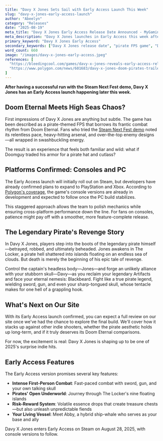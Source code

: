 ```yaml
---
title: "Davy X Jones Sets Sail with Early Access Launch This Week"
slug: "davy-x-jones-early-access-launch"
author: "Abeelyn"
category: "Releases"
date: "2025-08-19"
meta_title: "Davy X Jones Early Access Release Date Announced - MyGamingNews.net"
meta_description: "Davy X Jones launches in Early Access this week after its Steam Next Fest demo success. Here's what to expect from the pirate-themed FPS."
primary_keyword: "Davy X Jones Early Access"
secondary_keywords: ["Davy X Jones release date", "pirate FPS game", "Davy X Jones consoles", "Steam Early Access 2025"]
word_count: 660
image: "/images/davy-x-jones-early-access.jpeg"
references: [
  "https://bleedingcool.com/games/davy-x-jones-reveals-early-access-release-this-week",
  "https://www.polygon.com/news/601683/davy-x-jones-doom-pirates-trailer"
]
---
```


**After having a successful run with the Steam Next Fest demo, Davy X Jones has an Early Access launch happening later this week.**

## Doom Eternal Meets High Seas Chaos?

First impressions of Davy X Jones are anything but subtle. The game has been described as a pirate-themed FPS that borrows its frantic combat rhythm from Doom Eternal. Fans who tried the [Steam Next Fest demo](https://bleedingcool.com/games/davy-x-jones-reveals-early-access-release-this-week) noted its relentless pace, heavy-hitting arsenal, and over-the-top enemy designs—all wrapped in swashbuckling energy.

The result is an experience that feels both familiar and wild: what if Doomguy traded his armor for a pirate hat and cutlass?

## Platforms Confirmed: Consoles and PC

The Early Access launch will initially roll out on Steam, but developers have already confirmed plans to expand to PlayStation and Xbox. According to [Polygon's coverage](https://www.polygon.com/news/601683/davy-x-jones-doom-pirates-trailer), the game's console versions are already in development and expected to follow once the PC build stabilizes.

This staggered approach allows the team to polish mechanics while ensuring cross-platform performance down the line. For fans on consoles, patience might pay off with a smoother, more feature-complete release.

## The Legendary Pirate's Revenge Story

In Davy X Jones, players step into the boots of the legendary pirate himself—betrayed, robbed, and ultimately beheaded. Jones awakens in The Locker, a pirate hell shattered into islands floating on an endless sea of clouds. But death is merely the beginning of his epic tale of revenge.

Control the captain's headless body—Jones—and forge an unlikely alliance with your stubborn skull—Davy—as you reclaim your legendary Artifacts and face your eternal nemesis: Blackbeard. Fight like a true pirate legend, wielding sword, gun, and even your sharp-tongued skull, whose tentacle makes for one hell of a grappling hook.

## What's Next on Our Site

With its Early Access launch confirmed, you can expect a full review on our site once we've had the chance to explore the final build. We'll cover how it stacks up against other indie shooters, whether the pirate aesthetic holds up long-term, and if it truly deserves its Doom Eternal comparisons.

For now, the excitement is real: Davy X Jones is shaping up to be one of 2025's surprise indie hits.

## Early Access Features

The Early Access version promises several key features:

- **Intense First-Person Combat**: Fast-paced combat with sword, gun, and your own talking skull
- **Pirates' Open Underworld**: Journey through The Locker's nine floating islands
- **Risk-Reward System**: Volatile essence drops that create treasure chests—but also unleash unpredictable fiends
- **Your Living Vessel**: Meet Abby, a hybrid ship-whale who serves as your base and ally

Davy X Jones enters Early Access on Steam on August 28, 2025, with console versions to follow.